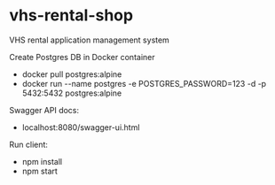 # vhs-rental-shop
VHS rental application management system

Create Postgres DB in Docker container
* docker pull postgres:alpine
* docker run --name postgres -e POSTGRES_PASSWORD=123 -d -p 5432:5432 postgres:alpine

Swagger API docs:
* localhost:8080/swagger-ui.html

Run client:
* npm install
* npm start
